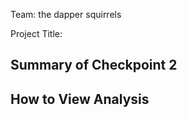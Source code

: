 Team: the dapper squirrels

Project Title: 

## Summary of Checkpoint 2



## How to View Analysis


